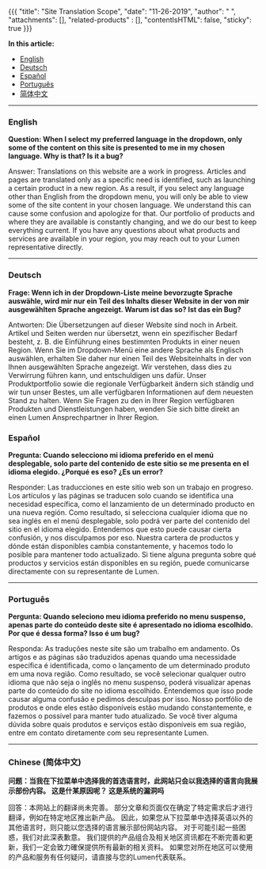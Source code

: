 {{{
"title": "Site Translation Scope",
"date": "11-26-2019",
"author": " ",
"attachments": [],
"related-products" : [],
"contentIsHTML": false,
"sticky": true
}}}

**In this article:**

* [English](#english)
* [Deutsch](#deutsch)
* [Español](#espanol)
* [Português](#portugues)
* [简体中文](#chinese)

---

### <a id="english">English</a>

**Question: When I select my preferred language in the dropdown, only some of the content on this site is presented to me in my chosen language. Why is that? Is it a bug?**

Answer: Translations on this website are a work in progress. Articles and pages are translated only as a specific need is identified, such as launching a certain product in a new region. As a result, if you select any language other than English from the dropdown menu, you will only be able to view some of the site content in your chosen language. We understand this can cause some confusion and apologize for that. Our portfolio of products and where they are available is constantly changing, and we do our best to keep everything current. If you have any questions about what products and services are available in your region, you may reach out to your Lumen representative directly.

---

### <a id="deutsch">Deutsch</a>

**Frage: Wenn ich in der Dropdown-Liste meine bevorzugte Sprache auswähle, wird mir nur ein Teil des Inhalts dieser Website in der von mir ausgewählten Sprache angezeigt. Warum ist das so? Ist das ein Bug?**

Antworten: Die Übersetzungen auf dieser Website sind noch in Arbeit. Artikel und Seiten werden nur übersetzt, wenn ein spezifischer Bedarf besteht, z. B. die Einführung eines bestimmten Produkts in einer neuen Region. Wenn Sie im Dropdown-Menü eine andere Sprache als Englisch auswählen, erhalten Sie daher nur einen Teil des Websiteinhalts in der von Ihnen ausgewählten Sprache angezeigt. Wir verstehen, dass dies zu Verwirrung führen kann, und entschuldigen uns dafür. Unser Produktportfolio sowie die regionale Verfügbarkeit ändern sich ständig und wir tun unser Bestes, um alle verfügbaren Informationen auf dem neuesten Stand zu halten. Wenn Sie Fragen zu den in Ihrer Region verfügbaren Produkten und Dienstleistungen haben, wenden Sie sich bitte direkt an einen Lumen Ansprechpartner in Ihrer Region.

### <a id="espanol">Español</a>

**Pregunta: Cuando selecciono mi idioma preferido en el menú desplegable, solo parte del contenido de este sitio se me presenta en el idioma elegido. ¿Porqué es eso? ¿Es un error?**

Responder: Las traducciones en este sitio web son un trabajo en progreso. Los artículos y las páginas se traducen solo cuando se identifica una necesidad específica, como el lanzamiento de un determinado producto en una nueva región. Como resultado, si selecciona cualquier idioma que no sea inglés en el menú desplegable, solo podrá ver parte del contenido del sitio en el idioma elegido. Entendemos que esto puede causar cierta confusión, y nos disculpamos por eso. Nuestra cartera de productos y dónde están disponibles cambia constantemente, y hacemos todo lo posible para mantener todo actualizado. Si tiene alguna pregunta sobre qué productos y servicios están disponibles en su región, puede comunicarse directamente con su representante de Lumen.

---

### <a id="portugues">Português</a>

**Pergunta: Quando seleciono meu idioma preferido no menu suspenso, apenas parte do conteúdo deste site é apresentado no idioma escolhido. Por que é dessa forma? Isso é um bug?**

Responda: As traduções neste site são um trabalho em andamento. Os artigos e as páginas são traduzidos apenas quando uma necessidade específica é identificada, como o lançamento de um determinado produto em uma nova região. Como resultado, se você selecionar qualquer outro idioma que não seja o inglês no menu suspenso, poderá visualizar apenas parte do conteúdo do site no idioma escolhido. Entendemos que isso pode causar alguma confusão e pedimos desculpas por isso. Nosso portfólio de produtos e onde eles estão disponíveis estão mudando constantemente, e fazemos o possível para manter tudo atualizado. Se você tiver alguma dúvida sobre quais produtos e serviços estão disponíveis em sua região, entre em contato diretamente com seu representante Lumen.

---

### <a id="chinese">Chinese</a> (简体中文)

**问题：当我在下拉菜单中选择我的首选语言时，此网站只会以我选择的语言向我展示部份内容。 这是什某原因呢？ 这是系统的漏洞吗**

回答：本网站上的翻译尚未完善。 部分文章和页面仅在确定了特定需求后才进行翻译，例如在特定地区推出新产品。 因此，如果您从下拉菜单中选择英语以外的其他语言时，则只能以您选择的语言展示部份网站内容。 对于可能引起一些困惑，我们对此深表歉意。 我们提供的产品组合及相关地区资讯都在不断完善和更新，我们一定会致力確保提供所有最新的相关资料。 如果您对所在地区可以使用的产品和服务有任何疑问，请直接与您的Lumen代表联系。
